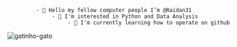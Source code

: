              - 👋 Hello my fellow computer people I’m @Raidan31
                  - 👀 I'm interested in Python and Data Analysis
                       - 🌱 I'm currently learning how to operate on github                                                     

![gatinho-gato](https://user-images.githubusercontent.com/114839023/197120941-cc264d9d-d795-4d5b-8704-0807554a2c3d.gif)
                            

<!---
Raidan31/Raidan31 is a ✨ special ✨ repository because its `README.md` (this file) appears on your GitHub profile.
You can click the Preview link to take a look at your changes.
--->
